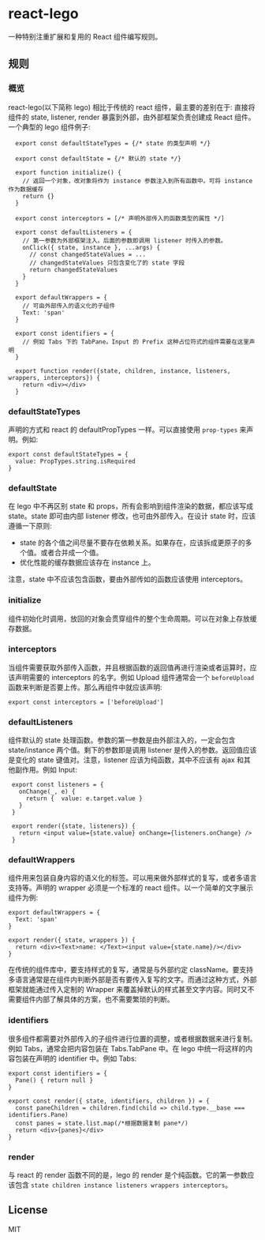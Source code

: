 # react-lego

一种特别注重扩展和复用的 React 组件编写规则。

## 规则

### 概览

react-lego(以下简称 lego) 相比于传统的 react 组件，最主要的差别在于: 直接将组件的 state, listener, render 暴露到外部，由外部框架负责创建成 React 组件。一个典型的 lego 组件例子:

```
  export const defaultStateTypes = {/* state 的类型声明 */}

  export const defaultState = {/* 默认的 state */}

  export function initialize() {
    // 返回一个对象，改对象将作为 instance 参数注入到所有函数中。可将 instance 作为数据缓存
    return {}
  }

  export const interceptors = [/* 声明外部传入的函数类型的属性 */]

  export const defaultListeners = {
    // 第一参数为外部框架注入。后面的参数即调用 listener 时传入的参数。
    onClick({ state, instance }, ...args) {
      // const changedStateValues = ...
      // changedStateValues 只包含变化了的 state 字段
      return changedStateValues
    }
  }

  export defaultWrappers = {
    // 可由外部传入的语义化的子组件
    Text: 'span'
  }

  export const identifiers = {
    // 例如 Tabs 下的 TabPane。Input 的 Prefix 这种占位符式的组件需要在这里声明
  }

  export function render({state, children, instance, listeners, wrappers, interceptors}) {
    return <div></div>
  }
 ```

### defaultStateTypes

声明的方式和 react 的 defaultPropTypes 一样。可以直接使用 `prop-types` 来声明。例如:

```
export const defaultStateTypes = {
  value: PropTypes.string.isRequired
}
```

### defaultState

在 lego 中不再区别 state 和 props，所有会影响到组件渲染的数据，都应该写成 state。state 即可由内部 listener 修改，也可由外部传入。在设计 state 时，应该遵循一下原则:

 - state 的各个值之间尽量不要存在依赖关系。如果存在，应该拆成更原子的多个值。或者合并成一个值。
 - 优化性能的缓存数据应该存在 instance 上。

注意，state 中不应该包含函数，要由外部传如的函数应该使用 interceptors。

### initialize

组件初始化时调用，放回的对象会贯穿组件的整个生命周期。可以在对象上存放缓存数据。

### interceptors

当组件需要获取外部传入函数，并且根据函数的返回值再进行渲染或者运算时，应该声明需要的 interceptors 的名字。例如 Upload 组件通常会一个 `beforeUpload` 函数来判断是否要上传。那么再组件中就应该声明:

 ```
 export const interceptors = ['beforeUpload']
 ```

### defaultListeners

组件默认的 state 处理函数。参数的第一参数是由外部注入的，一定会包含 state/instance 两个值。剩下的参数即是调用 listener 是传入的参数。返回值应该是变化的 state 键值对。注意，listener 应该为纯函数，其中不应该有 ajax 和其他副作用。例如 Input:

 ```
  export const listeners = {
    onChange(_, e) {
      return {  value: e.target.value }
    }
  }

  export render({state, listeners}) {
    return <input value={state.value} onChange={listeners.onChange} />
  }
 ```

### defaultWrappers

组件用来包装自身内容的语义化的标签。可以用来做外部样式的复写，或者多语言支持等。声明的 wrapper 必须是一个标准的 react 组件。以一个简单的文字展示组件为例:

```
export defaultWrappers = {
  Text: 'span'
}

export render({ state, wrappers }) {
  return <div><Text>name: </Text><input value={state.name}/></div>
}
```

在传统的组件库中，要支持样式的复写，通常是与外部约定 className。要支持多语言通常是在组件内判断外部是否有要传入复写的文字。而通过这种方式，外部框架就能通过传入定制的 Wrapper 来覆盖掉默认的样式甚至文字内容。同时又不需要组件内部了解具体的方案，也不需要繁琐的判断。

### identifiers

很多组件都需要对外部传入的子组件进行位置的调整，或者根据数据来进行复制。例如 Tabs，通常会把内容包装在 Tabs.TabPane 中。在 lego 中统一将这样的内容包装在声明的 identifier 中。例如 Tabs:

```
export const identifiers = {
  Pane() { return null }
}

export const render({ state, identifiers, children }) = {
  const paneChildren = children.find(child => child.type.__base === identifiers.Pane)
  const panes = state.list.map(/*根据数据复制 pane*/)
  return <div>{panes}</div>
}
```

### render

与 react 的 render 函数不同的是，lego 的 render 是个纯函数。它的第一参数应该包含 `state children instance listeners wrappers interceptors`。

## License

MIT
